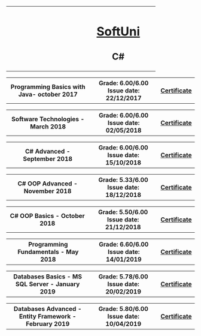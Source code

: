 <table border="0" width="100%" cellspacing="1" cellpadding="3" align="center">
<tbody>
<tr>
<td align="center" width="33%"><img style="text-align: ce;" src="http://conf.softuni.bg/wp-content/uploads/2015/01/SoftUni-Logo-Flat_square-blue-300x235.png" alt="" /></td>
<td align="center" width="33%">
<h1><a href="https://softuni.bg/">SoftUni</a></h1>
<h2>C#</h2>
</td>

</a>
</strong></p>
</td>
</tr>
</tbody>
</table>

<table border="0" width="100%" cellspacing="1" cellpadding="3" align="center">
  <tr>
       <th align="center" width="50%">
        Programming Basics with Java- october 2017
       </th> 
       <th align="center" width="40%">
        Grade: 6.00/6.00 <br> Issue date: 22/12/2017
       </th> 
       <th align="center">
         <a href="https://softuni.bg/certificates/details/50217/9efb074a">Certificate</a> 
       </th> 
  </tr>
</table>

<table border="0" width="100%" cellspacing="1" cellpadding="3" align="center">
  <tr>
       <th align="center" width="50%">
        Software Technologies - March 2018
       </th> 
       <th align="center" width="40%">
        Grade: 6.00/6.00 <br> Issue date: 02/05/2018
       </th> 
       <th align="center">
         <a href="https://softuni.bg/certificates/details/54312/0dcd0e87">Certificate</a> 
       </th> 
  </tr>
</table>


<table border="0" width="100%" cellspacing="1" cellpadding="3" align="center">
  <tr>
       <th align="center" width="50%">
        C# Advanced - September 2018
       </th> 
       <th align="center" width="40%">
        Grade: 6.00/6.00 <br> Issue date: 15/10/2018
       </th> 
       <th align="center">
         <a href="https://softuni.bg/certificates/details/57972/81164391">Certificate</a> 
       </th> 
  </tr>
</table>


<table border="0" width="100%" cellspacing="1" cellpadding="3" align="center">
  <tr>
       <th align="center" width="50%">
        C# OOP Advanced - November 2018
       </th> 
       <th align="center" width="40%">
        Grade: 5.33/6.00 <br> Issue date: 18/12/2018
       </th> 
       <th align="center">
         <a href="https://softuni.bg/certificates/details/61175/5b2a6856">Certificate</a> 
       </th> 
  </tr>
</table>


<table border="0" width="100%" cellspacing="1" cellpadding="3" align="center">
  <tr>
       <th align="center" width="50%">
        C# OOP Basics - October 2018
       </th> 
       <th align="center" width="40%">
        Grade: 5.50/6.00 <br> Issue date: 21/12/2018
       </th> 
       <th align="center">
         <a href="https://softuni.bg/certificates/details/61616/337586e1">Certificate</a> 
       </th> 
  </tr>
</table>

<table border="0" width="100%" cellspacing="1" cellpadding="3" align="center">
  <tr>
       <th align="center" width="50%">
        Programming Fundamentals - May 2018
       </th> 
       <th align="center" width="40%">
        Grade: 6.60/6.00 <br> Issue date: 14/01/2019
       </th> 
       <th align="center" >
         <a href="https://softuni.bg/certificates/details/62111/155c91fa">Certificate</a> 
       </th> 
  </tr>
</table>

<table border="0" width="100%" cellspacing="1" cellpadding="3" align="center">
  <tr>
       <th align="center" width="50%">
        Databases Basics - MS SQL Server - January 2019
       </th> 
       <th align="center" width="40%">
        Grade: 5.78/6.00 <br> Issue date: 20/02/2019
       </th> 
       <th align="center" >
         <a href="https://softuni.bg/certificates/details/62831/1385632c">Certificate</a> 
       </th> 
  </tr>
</table>


<table border="0" width="100%" cellspacing="1" cellpadding="3" align="center">
  <tr>
       <th align="center" width="50%">
        Databases Advanced - Entity Framework - February 2019
       </th> 
       <th align="center" width="40%">
        Grade: 5.80/6.00 <br> Issue date: 10/04/2019
       </th> 
       <th align="center" >
         <a href="https://softuni.bg/certificates/details/64743/72d21181">Certificate</a> 
       </th> 
  </tr>
</table>

